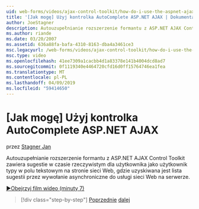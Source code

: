 ```yaml
---
uid: web-forms/videos/ajax-control-toolkit/how-do-i-use-the-aspnet-ajax-autocomplete-control
title: '[Jak mogę] Użyj kontrolka AutoComplete ASP.NET AJAX | Dokumentacja firmy Microsoft'
author: JoeStagner
description: Autouzupełnianie rozszerzenie formantu z ASP.NET AJAX Control Toolkit oferuje sugestie w czasie rzeczywistym dla użytkownika jako użytkownik typy w polu tekstowym na możemy...
ms.author: riande
ms.date: 03/20/2007
ms.assetid: 636a88fa-bafa-4310-8163-dba4a3461ce3
msc.legacyurl: /web-forms/videos/ajax-control-toolkit/how-do-i-use-the-aspnet-ajax-autocomplete-control
msc.type: video
ms.openlocfilehash: 41ee7309a1cacbb4d1a83378e141b4004dcd8ad7
ms.sourcegitcommit: 0f1119340e4464720cfd16d0ff15764746ea1fea
ms.translationtype: MT
ms.contentlocale: pl-PL
ms.lasthandoff: 04/09/2019
ms.locfileid: "59414650"
---
```

# <a name="how-do-i-use-the-aspnet-ajax-autocomplete-control"></a>[Jak mogę] Użyj kontrolka AutoComplete ASP.NET AJAX

przez [Stagner Jan](https://github.com/JoeStagner)

Autouzupełnianie rozszerzenie formantu z ASP.NET AJAX Control Toolkit zawiera sugestie w czasie rzeczywistym dla użytkownika jako użytkownik typy w polu tekstowym na stronie sieci Web, gdzie uzyskiwana jest lista sugestii przez wywołanie asynchroniczne do usługi sieci Web na serwerze.

[&#9654;Obejrzyj film wideo (minuty 7)](https://channel9.msdn.com/Blogs/ASP-NET-Site-Videos/how-do-i-use-the-aspnet-ajax-autocomplete-control)

> [!div class="step-by-step"]
> [Poprzednie](how-do-i-use-the-aspnet-ajax-slider-control.md)
> [dalej](how-do-i-configure-the-aspnet-ajax-calendar-control.md)
